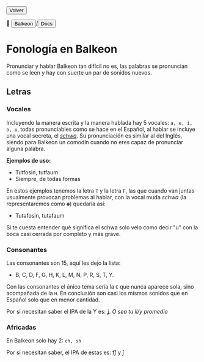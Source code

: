 <button class="button-82-pushable" onclick="history.back()">
  <span class="button-82-shadow"></span>
  <span class="button-82-edge"></span>
  <span class="button-82-front text">
  Volver
 </span> </button>

📂 <button class="button-16" role="button" onclick="location.href='.././index'">Balkeon</button>/<button class="button-16" role="button" onclick="location.href='../index'">Docs</button>

# Fonología en Balkeon

Pronunciar y hablar Balkeon tan difícil no es, las palabras se pronuncian como se leen y hay con suerte un par de sonidos nuevos.

## Letras

### Vocales 

Incluyendo la manera escrita y la manera hablada hay 5 vocales: `a, e, i, o, u`, todas pronunciables como se hace en el Español, al hablar se incluye una vocal secreta, el [*schwa*](https://es.m.wikipedia.org/wiki/Schwa). Su pronunciación es similar al del Inglés, siendo para Balkeon un comodín cuando no eres capaz de pronunciar alguna palabra.

**Ejemplos de uso:**

- Tutfosin, tutfaum
- Siempre, de todas formas

En estos ejemplos tenemos la letra `T` y la letra `F`, las que cuando van juntas usualmente provocan problemas al hablar, con la vocal muda *schwa* (la representaremos como **ə**) quedaría así:

- Tutəfosin, tutəfaum

Si te cuesta entender qué significa el schwa solo velo como decir "u" con la boca casi cerrada por completo y más grave.

### Consonantes

Las consonantes son 15, aquí les dejo la lista:

- B, C, D, F, G, H, K, L, M, N, P, R, S, T, Y.

Con las consonantes el único tema sería la `C` que nunca aparece sola, sino acompañada de la `H`. En conclusión son casi los mismos sonidos que en Español solo que en menor cantidad.

Por si necesitan saber el IPA de la Y es: [ʝ](https://es.m.wikipedia.org/wiki/%EA%9E%B2). *O sea tu ll/y promedio*

### Africadas

En Balkeon solo hay 2: `ch, sh`

Por si necesitan saber, el IPA de estas es: [t͡ʃ](https://es.m.wikipedia.org/wiki/Africada_postalveolar_sorda) y ʃ
